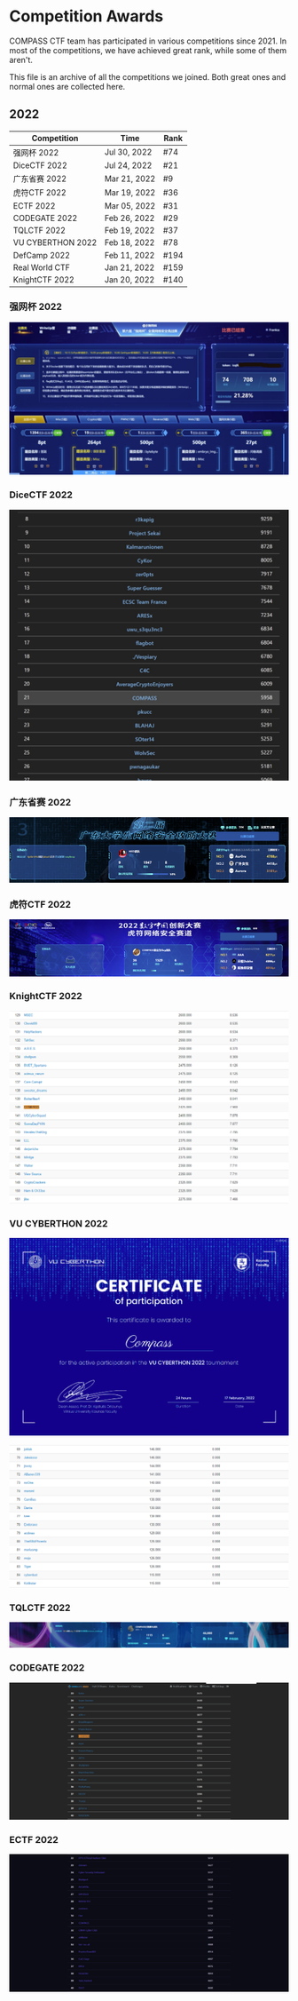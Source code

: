 # Competition Awards

COMPASS CTF team has participated in various competitions since 2021. In most of the competitions, we have achieved great rank, while some of them aren't.

This file is an archive of all the competitions we joined. Both great ones and normal ones are collected here.

## 2022

| Competition       | Time           | Rank |
| ----------------- | -------------- | ---- |
| 强网杯 2022        | Jul 30, 2022   | #74 |
| DiceCTF 2022      | Jul 24, 2022   | #21  |
| 广东省赛 2022      | Mar 21, 2022   | #9  |
| 虎符CTF 2022      | Mar 19, 2022   | #36  |
| ECTF 2022         | Mar 05, 2022   | #31  |
| CODEGATE 2022     | Feb 26, 2022   | #29  |
| TQLCTF 2022       | Feb 19, 2022   | #37  |
| VU CYBERTHON 2022 | Feb 18, 2022   | #78  |
| DefCamp 2022      | Feb 11, 2022   | #194 |
| Real World CTF    | Jan 21, 2022   | #159 |
| KnightCTF 2022    | Jan 20, 2022   | #140 |

### 强网杯 2022

![img](assets/qwb2022.png)

### DiceCTF 2022

![img](assets/dice2022.jpg)

### 广东省赛 2022

![img](assets/GDSS2022.png)

### 虎符CTF 2022

![img](assets/HFCTF2022.png)

### KnightCTF 2022

![img](assets/KnightCTF.png)

### VU CYBERTHON 2022

![img](assets/VU_CTF_1.png)

![img](assets/VU_CTF_2.png)

### TQLCTF 2022

![img](assets/TQL_CTF_1.png)

### CODEGATE 2022

![img](assets/CODEGATE_1.png)

### ECTF 2022

![img](assets/ECTF_1.png)